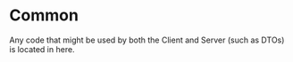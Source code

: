 # Common
Any code that might be used by both the Client and Server (such as DTOs) is located in here.